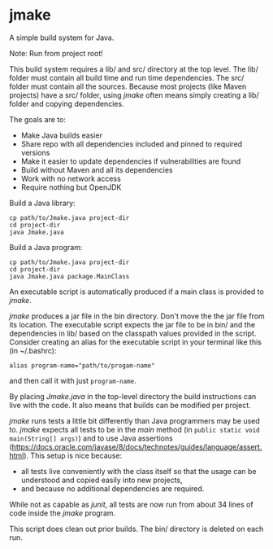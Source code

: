 # jmake

A simple build system for Java.

Note: Run from project root!

This build system requires a lib/ and src/ directory at the top level. The 
lib/ folder must contain all build time and run time dependencies. The src/
folder must contain all the sources. Because most projects (like Maven projects)
have a src/ folder, using *jmake* often means simply creating a lib/ folder 
and copying dependencies.

The goals are to:
* Make Java builds easier
* Share repo with all dependencies included and pinned to required versions
* Make it easier to update dependencies if vulnerabilities are found
* Build without Maven and all its dependencies
* Work with no network access
* Require nothing but OpenJDK

Build a Java library:
```
cp path/to/Jmake.java project-dir
cd project-dir
java Jmake.java
```

Build a Java program:
```
cp path/to/Jmake.java project-dir
cd project-dir
java Jmake.java package.MainClass
```

An executable script is automatically produced if a
main class is provided to *jmake*.

*jmake* produces a jar file in the bin directory. Don't move the 
the jar file from its location. The executable script
expects the jar file to be in bin/ and the dependencies in lib/ based on the 
classpath values provided in the script. Consider creating an alias for the
executable script in your terminal like this (in ~/.bashrc):

`alias program-name="path/to/progam-name"`

and then call it with just `program-name`.

By placing *Jmake.java* in the top-level directory the build instructions 
can live with the code. It also means that builds can be modified per project.

*jmake* runs tests a little bit differently than Java programmers may
be used to. *jmake* expects all tests to be in the _main_ method (in `public static
void main(String[] args)`) and to use Java assertions 
(<https://docs.oracle.com/javase/8/docs/technotes/guides/language/assert.html>). 
This setup is nice because:

* all tests live conveniently with the class itself so that the usage
can be understood and copied easily into new projects,
* and because no additional dependencies are required. 

While not as capable as *junit*, all tests are now run from about 34 lines of code
inside the *jmake* program.

This script does clean out prior builds. The bin/ directory is deleted on each
run.
